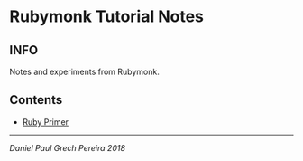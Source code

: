 # Rubymonk Tutorial Notes

## INFO

Notes and experiments from Rubymonk.


## Contents

- [Ruby Primer](https://github.com/pereiradaniel/RUBYMONK/tree/master/RUBY_PRIMER)


---
_*Daniel Paul Grech Pereira 2018*_
